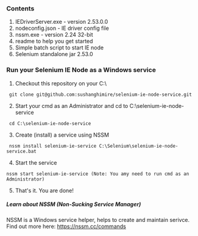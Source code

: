 ### Contents
1. IEDriverServer.exe - version 2.53.0.0
2. nodeconfig.json - IE driver config file
3. nssm.exe - version 2.24 32-bit
4. readme to help you get started
5. Simple batch script to start IE node 
6. Selenium standalone jar 2.53.0



### Run your Selenium IE Node as a Windows service

1. Checkout this repository on your C:\
<pre><code> git clone git@github.com:sushanghimire/selenium-ie-node-service.git </code></pre>

2. Start your cmd as an Administrator and cd to C:\selenium-ie-node-service
<pre><code> cd C:\selenium-ie-node-service </code></pre>

3. Create (install) a service using NSSM
<pre><code> nssm install selenium-ie-service C:\Selenium\selenium-ie-node-service.bat </code></pre>

4. Start the service 
<pre><code>nssm start selenium-ie-service (Note: You amy need to run cmd as an Administrator) </code></pre>

5. That's it. You are done!

##### Learn about NSSM (Non-Sucking Service Manager)
NSSM is a Windows service helper, helps to create and maintain serivce. Find out more here: https://nssm.cc/commands

